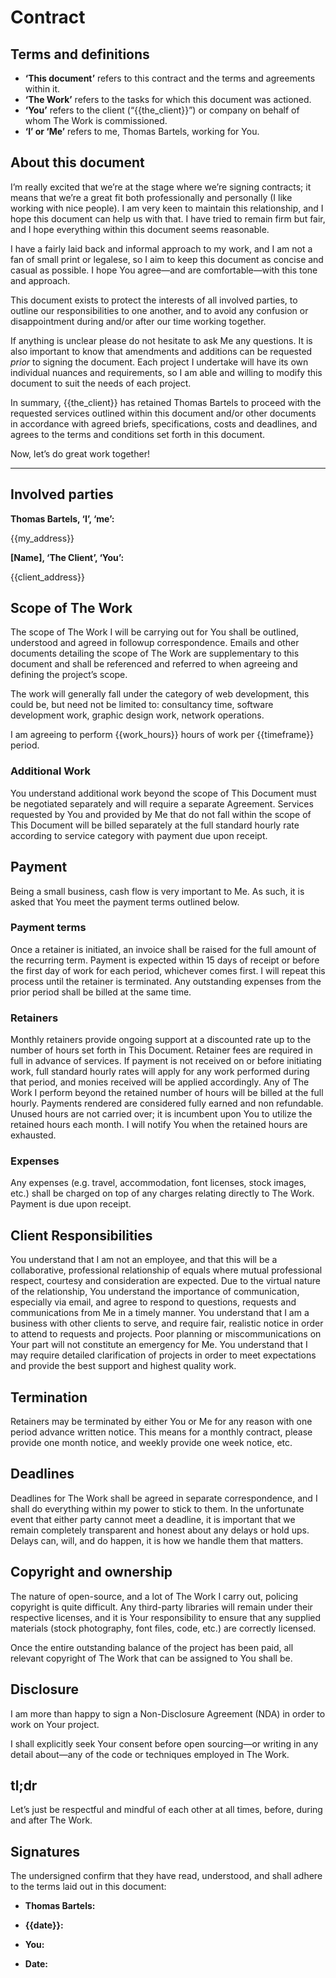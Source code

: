 # Contract

## Terms and definitions

* **‘This document’** refers to this contract and the terms and agreements
  within it.
* **‘The Work’** refers to the tasks for which this document was actioned.
* **‘You’** refers to the client (“{{the_client}}”) or company on behalf of
  whom The Work is commissioned.
* **‘I’ or ‘Me’** refers to me, Thomas Bartels, working for You.

## About this document

I’m really excited that we’re at the stage where we’re signing contracts; it
means that we’re a great fit both professionally and personally (I like working
with nice people). I am very keen to maintain this relationship, and I hope
this document can help us with that. I have tried to remain firm but fair, and
I hope everything within this document seems reasonable.

I have a fairly laid back and informal approach to my work, and I am not a fan
of small print or legalese, so I aim to keep this document as concise and
casual as possible. I hope You agree—and are comfortable—with this tone and
approach.

This document exists to protect the interests of all involved parties, to
outline our responsibilities to one another, and to avoid any confusion or
disappointment during and/or after our time working together.

If anything is unclear please do not hesitate to ask Me any questions. It is
also important to know that amendments and additions can be requested _prior_ to
signing the document. Each project I undertake will have its own individual
nuances and requirements, so I am able and willing to modify this document to
suit the needs of each project.

In summary, {{the_client}} has retained Thomas Bartels to proceed with the
requested services outlined within this document and/or other documents in
accordance with agreed briefs, specifications, costs and deadlines, and agrees
to the terms and conditions set forth in this document.

Now, let’s do great work together!

---

## Involved parties

**Thomas Bartels, ‘I’, ‘me’:**

{{my_address}}

**[Name], ‘The Client’, ‘You’:**

{{client_address}}

## Scope of The Work

The scope of The Work I will be carrying out for You shall be outlined,
understood and agreed in followup correspondence. Emails and other documents
detailing the scope of The Work are supplementary to this document and shall be
referenced and referred to when agreeing and defining the project’s scope.

The work will generally fall under the category of web development, this could
be, but need not be limited to: consultancy time, software development work,
graphic design work, network operations.

I am agreeing to perform {{work_hours}} hours of work per {{timeframe}} period.

### Additional Work

You understand additional work beyond the scope of This Document must be
negotiated separately and will require a separate Agreement. Services requested
by You and provided by Me that do not fall within the scope of This Document
will be billed separately at the full standard hourly rate according to service
category with payment due upon receipt.

## Payment

Being a small business, cash flow is very important to Me. As such, it is asked
that You meet the payment terms outlined below.

### Payment terms

Once a retainer is initiated, an invoice shall be raised for the full amount
of the recurring term. Payment is expected within 15 days of receipt or before
the first day of work for each period, whichever comes first. I will repeat
this process until the retainer is terminated. Any outstanding expenses from
the prior period shall be billed at the same time.

### Retainers

Monthly retainers provide ongoing support at a discounted rate up to the number
of hours set forth in This Document. Retainer fees are required in full in
advance of services. If payment is not received on or before initiating work,
full standard hourly rates will apply for any work performed during that
period, and monies received will be applied accordingly. Any of The Work
I perform beyond the retained number of hours will be billed at the full
hourly. Payments rendered are considered fully earned and non refundable.
Unused hours are not carried over; it is incumbent upon You to utilize the
retained hours each month. I will notify You when the retained hours are
exhausted.

### Expenses

Any expenses (e.g. travel, accommodation, font licenses, stock images, etc.)
shall be charged on top of any charges relating directly to The Work. Payment
is due upon receipt.

## Client Responsibilities

You understand that I am not an employee, and that this will be a
collaborative, professional relationship of equals where mutual professional
respect, courtesy and consideration are expected. Due to the virtual nature of
the relationship, You understand the importance of communication, especially
via email, and agree to respond to questions, requests and communications from
Me in a timely manner. You understand that I am a business with other clients
to serve, and require fair, realistic notice in order to attend to requests and
projects. Poor planning or miscommunications on Your part will not constitute
an emergency for Me. You understand that I may require detailed clarification
of projects in order to meet expectations and provide the best support and
highest quality work.

## Termination

Retainers may be terminated by either You or Me for any reason with one period
advance written notice. This means for a monthly contract, please provide one
month notice, and weekly provide one week notice, etc.

## Deadlines

Deadlines for The Work shall be agreed in separate correspondence, and I shall
do everything within my power to stick to them. In the unfortunate event that
either party cannot meet a deadline, it is important that we remain completely
transparent and honest about any delays or hold ups. Delays can, will, and do
happen, it is how we handle them that matters.

## Copyright and ownership

The nature of open-source, and a lot of The Work I carry out, policing copyright
is quite difficult. Any third-party libraries will remain under their respective
licenses, and it is Your responsibility to ensure that any supplied materials
(stock photography, font files, code, etc.) are correctly licensed.

Once the entire outstanding balance of the project has been paid, all relevant
copyright of The Work that can be assigned to You shall be.

## Disclosure

I am more than happy to sign a Non-Disclosure Agreement (NDA) in order to work
on Your project.

I shall explicitly seek Your consent before open sourcing—or writing in any
detail about—any of the code or techniques employed in The Work.

## tl;dr

Let’s just be respectful and mindful of each other at all times, before, during
and after The Work.

## Signatures

The undersigned confirm that they have read, understood, and shall adhere to the
terms laid out in this document:

* **Thomas Bartels:**
* **{{date}}:**

* **You:**
* **Date:**
